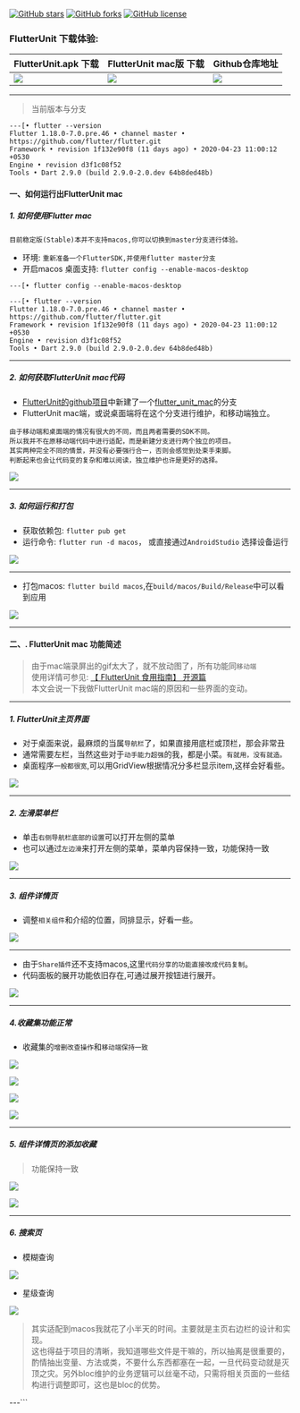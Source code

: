 
[![GitHub stars](https://img.shields.io/github/stars/toly1994328/FlutterUnit)](https://github.com/toly1994328/FlutterUnit/stargazers)
[![GitHub forks](https://img.shields.io/github/forks/toly1994328/FlutterUnit)](https://github.com/toly1994328/FlutterUnit/network)
[![GitHub license](https://img.shields.io/github/license/toly1994328/FlutterUnit)](https://github.com/toly1994328/FlutterUnit/blob/master/LICENSE)

### FlutterUnit 下载体验:


| FlutterUnit.apk 下载  | FlutterUnit mac版 下载 | Github仓库地址 | 
|------|------------|------------|
|![](http://photo.toly1994.com/ewm$flutter_unit.png)|![](http://photo.toly1994.com/ewm$flutter_unit_mac.png)| ![](http://photo.toly1994.com/ewm$flutter_unit_github.png)|     

---

> 当前版本与分支

```
---[• flutter --version
Flutter 1.18.0-7.0.pre.46 • channel master •
https://github.com/flutter/flutter.git
Framework • revision 1f132e90f8 (11 days ago) • 2020-04-23 11:00:12 +0530
Engine • revision d3f1c08f52
Tools • Dart 2.9.0 (build 2.9.0-2.0.dev 64b8ded48b)
```


#### 一、如何运行出FlutterUnit mac

##### 1. 如何使用Flutter mac


```!
目前稳定版(Stable)本并不支持macos,你可以切换到master分支进行体验。
```


- 环境: `重新准备一个FlutterSDK,并使用flutter master分支`
- 开启macos 桌面支持: `flutter config --enable-macos-desktop`


```
---[• flutter config --enable-macos-desktop

---[• flutter --version
Flutter 1.18.0-7.0.pre.46 • channel master •
https://github.com/flutter/flutter.git
Framework • revision 1f132e90f8 (11 days ago) • 2020-04-23 11:00:12 +0530
Engine • revision d3f1c08f52
Tools • Dart 2.9.0 (build 2.9.0-2.0.dev 64b8ded48b)
```


---

##### 2. 如何获取FlutterUnit mac代码

- [FlutterUnit的github项目](https://github.com/toly1994328/FlutterUnit)中新建了一个[flutter_unit_mac](https://github.com/toly1994328/FlutterUnit/tree/flutter_unit_mac)的分支  
- FlutterUnit mac端，或说桌面端将在这个分支进行维护，和移动端独立。


```!
由于移动端和桌面端的情况有很大的不同，而且两者需要的SDK不同。
所以我并不在原移动端代码中进行适配，而是新建分支进行两个独立的项目。
其实两种完全不同的情景，并没有必要强行合一，否则会感觉到处束手束脚。
判断起来也会让代码变的复杂和难以阅读，独立维护也许是更好的选择。
```

![](http://user-gold-cdn.xitu.io/2020/5/4/171e01af25f704cd?w=2206&h=1024&f=png&s=261719)

---

##### 3. 如何运行和打包

- 获取依赖包: `flutter pub get`
- 运行命令: `flutter run -d macos`， 或直接通过`AndroidStudio` 选择设备运行

![](http://user-gold-cdn.xitu.io/2020/5/4/171e02c9d5ac5a77?w=1350&h=416&f=png&s=201897)

---


- 打包macos: `flutter build macos`,在`build/macos/Build/Release`中可以看到应用


![](http://user-gold-cdn.xitu.io/2020/5/4/171e053343d30233?w=1938&h=710&f=png&s=232963)

---

#### 二、. FlutterUnit mac 功能简述

> 由于mac端录屏出的gif太大了，就不放动图了，所有功能同`移动端`  
使用详情可参见: [【 FlutterUnit 食用指南】 开源篇](https://juejin.im/post/5e94e4d3f265da480836b943)  
本文会说一下我做FlutterUnit mac端的原因和一些界面的变动。

---

##### 1. FlutterUnit主页界面

- 对于桌面来说，最麻烦的当属`导航栏`了，如果直接用底栏或顶栏，那会非常丑  
- 通常需要左栏，当然这些对于`动手能力超强`的我，都是小菜。`有就用，没有就造。`
- 桌面程序`一般都很宽`,可以用GridView根据情况分多栏显示item,这样会好看些。

![](http://user-gold-cdn.xitu.io/2020/5/5/171e06fe81830630?w=1604&h=1248&f=png&s=1102121)

---

##### 2. 左滑菜单栏

- 单击`右侧导航栏底部的设置`可以打开左侧的菜单
- 也可以通过`左边滑`来打开左侧的菜单，菜单内容保持一致，功能保持一致

![](http://user-gold-cdn.xitu.io/2020/5/5/171e07714a69ec75?w=1606&h=1248&f=png&s=1020192)

---

##### 3. 组件详情页

- 调整`相关组件`和介绍的位置，同排显示，好看一些。

![](http://user-gold-cdn.xitu.io/2020/5/5/171e07db1d9a76ca?w=1600&h=1252&f=png&s=335520)

---

- 由于`Share插件`还不支持macos,这里`代码分享的功能直接改成代码复制`。
- 代码面板的展开功能依旧存在,可通过展开按钮进行展开。

![](http://user-gold-cdn.xitu.io/2020/5/5/171e081d559218ca?w=2538&h=1250&f=png&s=810461)

---

#####  4.收藏集功能正常

- 收藏集的`增删改查操作`和`移动端保持一致`

![](http://user-gold-cdn.xitu.io/2020/5/4/171e013c38f568ab?w=1602&h=1248&f=png&s=1280615)

![](http://user-gold-cdn.xitu.io/2020/5/5/171e0870a24a708a?w=1596&h=1252&f=png&s=1023631)


![](http://user-gold-cdn.xitu.io/2020/5/5/171e08b3a4b4230d?w=1608&h=1246&f=png&s=1117612)


![](http://user-gold-cdn.xitu.io/2020/5/5/171e08b52b960bbe?w=1616&h=1256&f=png&s=1145558)


---

##### 5. 组件详情页的添加收藏

> 功能保持一致

![](http://user-gold-cdn.xitu.io/2020/5/5/171e08d2c31a7c44?w=1608&h=1262&f=png&s=623031)

![](http://user-gold-cdn.xitu.io/2020/5/5/171e08e573eb1217?w=1606&h=1248&f=png&s=341068)


---

##### 6. 搜索页

- 模糊查询

![](http://user-gold-cdn.xitu.io/2020/5/5/171e090788946055?w=1606&h=1262&f=png&s=401087)

- 星级查询

![](http://user-gold-cdn.xitu.io/2020/5/5/171e090303d1f3af?w=1602&h=1258&f=png&s=465011)


> 其实适配到macos我就花了小半天的时间。主要就是主页右边栏的设计和实现。  
这也得益于项目的清晰，我知道哪些文件是干嘛的，所以抽离是很重要的，酌情抽出变量、方法或类，不要什么东西都塞在一起，一旦代码变动就是灭顶之灾。另外bloc维护的业务逻辑可以丝毫不动，只需将相关页面的一些结构进行调整即可，这也是bloc的优势。

---```